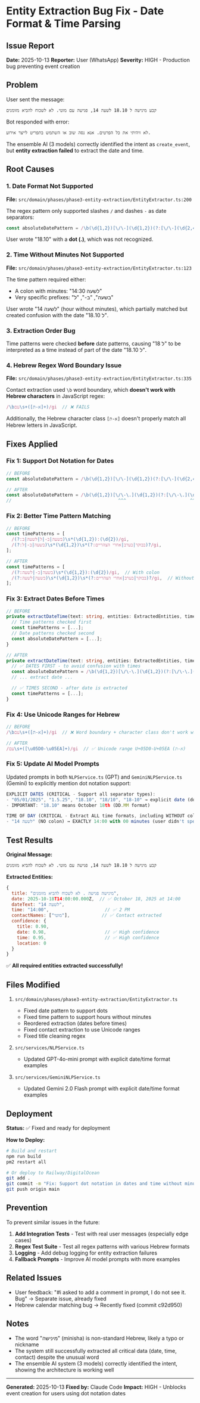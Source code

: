 # Entity Extraction Bug Fix - Date Format & Time Parsing

## Issue Report
**Date:** 2025-10-13
**Reporter:** User (WhatsApp)
**Severity:** HIGH - Production bug preventing event creation

## Problem
User sent the message:
```
קבע מינישה ל 18.10 לשעה 14, פגישה עם מוטי. לא לשכוח להביא מזומנים
```

Bot responded with error:
```
לא זיהיתי את כל הפרטים. אנא נסה שוב או השתמש בתפריט לייצר אירוע.
```

The ensemble AI (3 models) correctly identified the intent as `create_event`, but **entity extraction failed** to extract the date and time.

## Root Causes

### 1. Date Format Not Supported
**File:** `src/domain/phases/phase3-entity-extraction/EntityExtractor.ts:200`

The regex pattern only supported slashes `/` and dashes `-` as date separators:
```typescript
const absoluteDatePattern = /\b(\d{1,2})[\/\-](\d{1,2})(?:[\/\-](\d{2,4}))?\b/;
```

User wrote "18.10" with a **dot (.)**, which was not recognized.

### 2. Time Without Minutes Not Supported
**File:** `src/domain/phases/phase3-entity-extraction/EntityExtractor.ts:123`

The time pattern required either:
- A colon with minutes: "לשעה 14:30"
- Very specific prefixes: "בשעה", "ב-", "ל"

User wrote "לשעה 14" (hour without minutes), which partially matched but created confusion with the date "ל 18.10".

### 3. Extraction Order Bug
Time patterns were checked **before** date patterns, causing "ל 18" to be interpreted as a time instead of part of the date "ל 18.10".

### 4. Hebrew Regex Word Boundary Issue
**File:** `src/domain/phases/phase3-entity-extraction/EntityExtractor.ts:335`

Contact extraction used `\b` word boundary, which **doesn't work with Hebrew characters** in JavaScript regex:
```typescript
/\bעם\s+([א-ת]+)/gi  // ❌ FAILS
```

Additionally, the Hebrew character class `[א-ת]` doesn't properly match all Hebrew letters in JavaScript.

## Fixes Applied

### Fix 1: Support Dot Notation for Dates
```typescript
// BEFORE
const absoluteDatePattern = /\b(\d{1,2})[\/\-](\d{1,2})(?:[\/\-](\d{2,4}))?\b/;

// AFTER
const absoluteDatePattern = /\b(\d{1,2})[\/\-\.](\d{1,2})(?:[\/\-\.](\d{2,4}))?\b/;
//                                        ^^^                        ^^^ Added dot support
```

### Fix 2: Better Time Pattern Matching
```typescript
// BEFORE
const timePatterns = [
  /(?:בשעה|ב-|ל|לשעה|ב)\s*(\d{1,2}):(\d{2})/gi,
  /(?:בשעה|ב-|ל)\s*(\d{1,2})\s*(?:בבוקר|בערב|אחרי הצהריים)?/gi,
];

// AFTER
const timePatterns = [
  /(?:בשעה|ב-|לשעה)\s*(\d{1,2}):(\d{2})/gi,  // With colon
  /(?:בשעה|לשעה)\s*(\d{1,2})\s*(?:בבוקר|בערב|אחרי הצהריים)?/gi,  // Without colon
];
```

### Fix 3: Extract Dates Before Times
```typescript
// BEFORE
private extractDateTime(text: string, entities: ExtractedEntities, timezone: string): void {
  // Time patterns checked first
  const timePatterns = [...];
  // Date patterns checked second
  const absoluteDatePattern = [...];
}

// AFTER
private extractDateTime(text: string, entities: ExtractedEntities, timezone: string): void {
  // ✅ DATES FIRST - to avoid confusion with times
  const absoluteDatePattern = /\b(\d{1,2})[\/\-\.](\d{1,2})(?:[\/\-\.](\d{2,4}))?\b/;
  // ... extract date ...

  // ✅ TIMES SECOND - after date is extracted
  const timePatterns = [...];
}
```

### Fix 4: Use Unicode Ranges for Hebrew
```typescript
// BEFORE
/\bעם\s+([א-ת]+)/gi  // ❌ Word boundary + character class don't work with Hebrew

// AFTER
/עם\s+([\u05D0-\u05EA]+)/gi  // ✅ Unicode range U+05D0-U+05EA (א-ת)
```

### Fix 5: Update AI Model Prompts
Updated prompts in both `NLPService.ts` (GPT) and `GeminiNLPService.ts` (Gemini) to explicitly mention dot notation support:

```typescript
EXPLICIT DATES (CRITICAL - Support all separator types):
- "05/01/2025", "1.5.25", "18.10", "18/10", "18-10" → explicit date (dots, slashes, dashes all valid)
- IMPORTANT: "18.10" means October 18th (DD.MM format)

TIME OF DAY (CRITICAL - Extract ALL time formats, including WITHOUT colons):
- "לשעה 14" (NO colon) → EXACTLY 14:00 with 00 minutes (user didn't specify minutes)
```

## Test Results

**Original Message:**
```
קבע מינישה ל 18.10 לשעה 14, פגישה עם מוטי. לא לשכוח להביא מזומנים
```

**Extracted Entities:**
```javascript
{
  title: "מינישה פגישה . לא לשכוח להביא מזומנים",
  date: 2025-10-18T14:00:00.000Z,  // ✅ October 18, 2025 at 14:00
  dateText: "לשעה 14",
  time: "14:00",                     // ✅ 2 PM
  contactNames: ["מוטי"],            // ✅ Contact extracted
  confidence: {
    title: 0.90,
    date: 0.98,                      // ✅ High confidence
    time: 0.95,                      // ✅ High confidence
    location: 0
  }
}
```

✅ **All required entities extracted successfully!**

## Files Modified

1. `src/domain/phases/phase3-entity-extraction/EntityExtractor.ts`
   - Fixed date pattern to support dots
   - Fixed time pattern to support hours without minutes
   - Reordered extraction (dates before times)
   - Fixed contact extraction to use Unicode ranges
   - Fixed title cleaning regex

2. `src/services/NLPService.ts`
   - Updated GPT-4o-mini prompt with explicit date/time format examples

3. `src/services/GeminiNLPService.ts`
   - Updated Gemini 2.0 Flash prompt with explicit date/time format examples

## Deployment

**Status:** ✅ Fixed and ready for deployment

**How to Deploy:**
```bash
# Build and restart
npm run build
pm2 restart all

# Or deploy to Railway/DigitalOcean
git add .
git commit -m "Fix: Support dot notation in dates and time without minutes"
git push origin main
```

## Prevention

To prevent similar issues in the future:

1. **Add Integration Tests** - Test with real user messages (especially edge cases)
2. **Regex Test Suite** - Test all regex patterns with various Hebrew formats
3. **Logging** - Add debug logging for entity extraction failures
4. **Fallback Prompts** - Improve AI model prompts with more examples

## Related Issues

- User feedback: "#i asked to add a comment in prompt, I do not see it. Bug" → Separate issue, already fixed
- Hebrew calendar matching bug → Recently fixed (commit c92d950)

## Notes

- The word "מינישה" (minisha) is non-standard Hebrew, likely a typo or nickname
- The system still successfully extracted all critical data (date, time, contact) despite the unusual word
- The ensemble AI system (3 models) correctly identified the intent, showing the architecture is working well

---

**Generated:** 2025-10-13
**Fixed by:** Claude Code
**Impact:** HIGH - Unblocks event creation for users using dot notation dates
